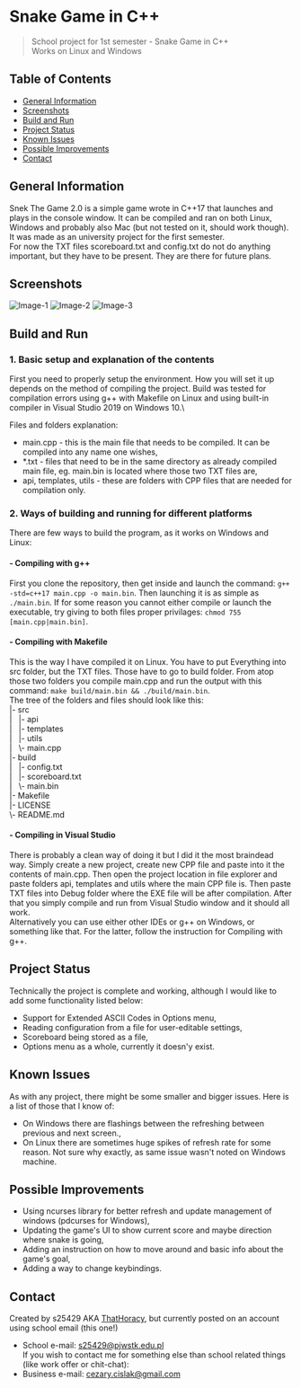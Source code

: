 # Snake Game in C++
> School project for 1st semester - Snake Game in C++\
> Works on Linux and Windows

## Table of Contents
* [General Information](#general-information)
* [Screenshots](#screenshots)
* [Build and Run](#build-and-run)
* [Project Status](#project-status)
* [Known Issues](#known-issues)
* [Possible Improvements](#possible-improvements)
* [Contact](#contact)

## General Information
Snek The Game 2.0 is a simple game wrote in C++17 that launches and plays in the console window. It can be compiled and ran on both Linux, Windows and probably also Mac (but not tested on it, should work though). It was made as an university project for the first semester.\
For now the TXT files scoreboard.txt and config.txt do not do anything important, but they have to be present. They are there for future plans.

## Screenshots
![Image-1](./imgs/img1.jpg?raw=true)
![Image-2](./imgs/img2.jpg?raw=true)
![Image-3](./imgs/img3.jpg?raw=true)

## Build and Run

### 1. Basic setup and explanation of the contents
First you need to properly setup the environment. How you will set it up depends on the method of compiling the project. Build was tested for compilation errors using g++ with Makefile on Linux and using built-in compiler in Visual Studio 2019 on Windows 10.\

Files and folders explanation:
- main.cpp - this is the main file that needs to be compiled. It can be compiled into any name one wishes,
- \*.txt - files that need to be in the same directory as already compiled main file, eg. main.bin is located where those two TXT files are,
- api, templates, utils - these are folders with CPP files that are needed for compilation only.

### 2. Ways of building and running for different platforms
There are few ways to build the program, as it works on Windows and Linux:

#### - Compiling with g++
First you clone the repository, then get inside and launch the command: `g++ -std=c++17 main.cpp -o main.bin`. Then launching it is as simple as `./main.bin`. If for some reason you cannot either compile or launch the executable, try giving to both files proper privilages: `chmod 755 [main.cpp|main.bin]`.

#### - Compiling with Makefile
This is the way I have compiled it on Linux. You have to put Everything into src folder, but the TXT files. Those have to go to build folder. From atop those two folders you compile main.cpp and run the output with this command: `make build/main.bin && ./build/main.bin`.\
The tree of the folders and files should look like this:\
|- src\
| &nbsp; |- api\
| &nbsp; |- templates\
| &nbsp; |- utils\
| &nbsp; \\- main.cpp\
|- build\
| &nbsp; |- config.txt\
| &nbsp; |- scoreboard.txt\
| &nbsp; \\- main.bin\
|- Makefile\
|- LICENSE\
\\- README.md

#### - Compiling in Visual Studio
There is probably a clean way of doing it but I did it the most braindead way. Simply create a new project, create new CPP file and paste into it the contents of main.cpp. Then open the project location in file explorer and paste folders api, templates and utils where the main CPP file is. Then paste TXT files into Debug folder where the EXE file will be after compilation. After that you simply compile and run from Visual Studio window and it should all work.\
Alternatively you can use either other IDEs or g++ on Windows, or something like that. For the latter, follow the instruction for Compiling with g++.

## Project Status
Technically the project is complete and working, although I would like to add some functionality listed below:
- Support for Extended ASCII Codes in Options menu,
- Reading configuration from a file for user-editable settings,
- Scoreboard being stored as a file,
- Options menu as a whole, currently it doesn'y exist.

## Known Issues
As with any project, there might be some smaller and bigger issues. Here is a list of those that I know of:
- On Windows there are flashings between the refreshing between previous and next screen.,
- On Linux there are sometimes huge spikes of refresh rate for some reason. Not sure why exactly, as same issue wasn't noted on Windows machine.

## Possible Improvements
- Using ncurses library for better refresh and update management of windows (pdcurses for Windows),
- Updating the game's UI to show current score and maybe direction where snake is going,
- Adding an instruction on how to move around and basic info about the game's goal,
- Adding a way to change keybindings.

## Contact
Created by s25429 AKA [ThatHoracy](https://github.com/ThatHoracy), but currently posted on an account using school email (this one!)
- School e-mail: s25429@pjwstk.edu.pl\
If you wish to contact me for something else than school related things (like work offer or chit-chat):
- Business e-mail: cezary.cislak@gmail.com
